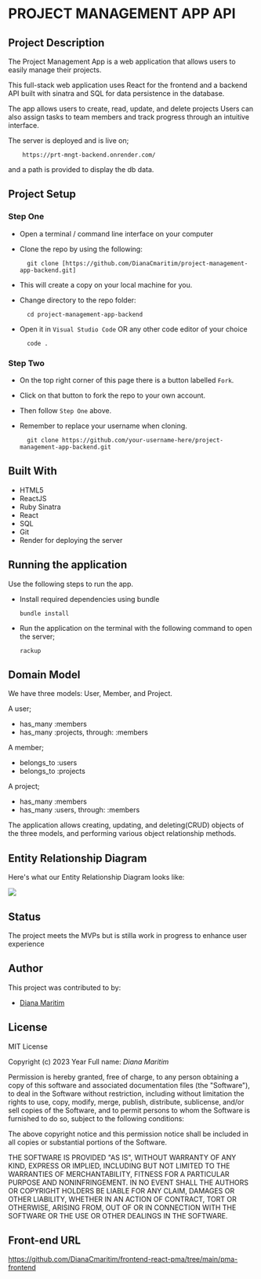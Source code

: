 # PROJECT MANAGEMENT APP API

## Project Description
The Project Management App is a web application that allows users to easily manage their projects.<br>

This full-stack web application uses React for the frontend and a backend API built with sinatra and SQL for data persistence in the database. <br>

The app allows users to create, read, update, and delete projects Users can also assign tasks to team members and track progress through an intuitive interface.

The server is deployed and is live on;

        https://prt-mngt-backend.onrender.com/

and a path is provided to display the db data.



## Project Setup
### Step One

- Open a terminal / command line interface on your computer
- Clone the repo by using the following:

        git clone [https://github.com/DianaCmaritim/project-management-app-backend.git]

- This will create a copy on your local machine for you.
- Change directory to the repo folder:

        cd project-management-app-backend

- Open it in ``Visual Studio Code`` OR any other code editor of your choice

        code .
### Step Two

- On the top right corner of this page there is a button labelled ``Fork``.
- Click on that button to fork the repo to your own account.
- Then follow  ``Step One`` above.
- Remember to replace your username when cloning.

        git clone https://github.com/your-username-here/project-management-app-backend.git




## Built With
- HTML5<br>
- ReactJS<br>
- Ruby Sinatra<br>
- React<br>
- SQL<br>
- Git<br>
- Render for deploying the server

## Running the application

Use the following steps to run the app.

- Install required dependencies using bundle

      bundle install

- Run the application on the terminal with the following command to open the server;

      rackup

## Domain Model
We have three models: User, Member, and Project.

A user;
* has_many :members<br>
* has_many :projects, through: :members

A member;
* belongs_to :users
* belongs_to :projects

A project;
* has_many :members
* has_many :users, through: :members


The application allows creating, updating, and deleting(CRUD) objects of the three models, and performing various object relationship methods.


## Entity Relationship Diagram
Here's what our Entity Relationship Diagram looks like:

<img src= "img/perd.png">



## Status
The project meets the MVPs but is stilla work in progress to enhance user experience

## Author
This project was contributed to by:
- [Diana Maritim](https://github.com/DianaCmaritim/)

## License
MIT License

Copyright (c) 2023 Year Full name: *Diana Maritim*

Permission is hereby granted, free of charge, to any person obtaining a copy of this software and associated documentation files (the "Software"), to deal in the Software without restriction, including without limitation the rights to use, copy, modify, merge, publish, distribute, sublicense, and/or sell copies of the Software, and to permit persons to whom the Software is furnished to do so, subject to the following conditions:

The above copyright notice and this permission notice shall be included in all copies or substantial portions of the Software.

THE SOFTWARE IS PROVIDED "AS IS", WITHOUT WARRANTY OF ANY KIND, EXPRESS OR IMPLIED, INCLUDING BUT NOT LIMITED TO THE WARRANTIES OF MERCHANTABILITY, FITNESS FOR A PARTICULAR PURPOSE AND NONINFRINGEMENT. IN NO EVENT SHALL THE AUTHORS OR COPYRIGHT HOLDERS BE LIABLE FOR ANY CLAIM, DAMAGES OR OTHER LIABILITY, WHETHER IN AN ACTION OF CONTRACT, TORT OR OTHERWISE, ARISING FROM, OUT OF OR IN CONNECTION WITH THE SOFTWARE OR THE USE OR OTHER DEALINGS IN THE SOFTWARE.

## Front-end URL
 https://github.com/DianaCmaritim/frontend-react-pma/tree/main/pma-frontend